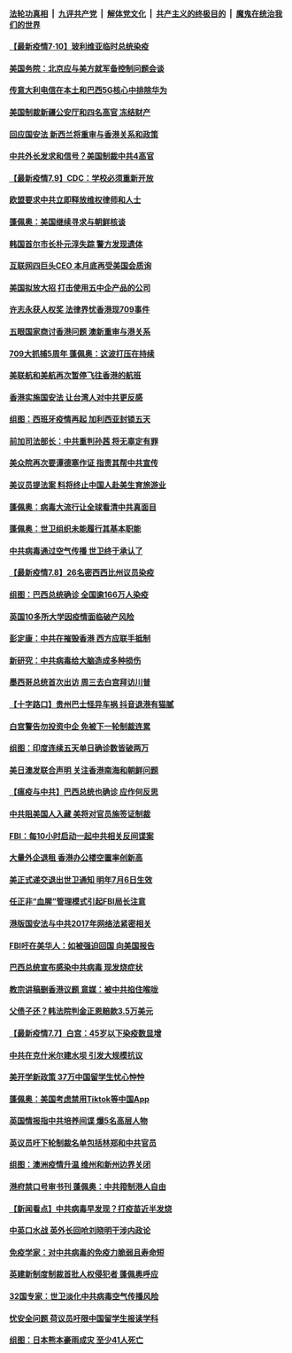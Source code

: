 

####  [法轮功真相](../../../../basic/blob/master/README.md?t=07101531) &nbsp;|&nbsp; [九评共产党](../../../../9ping.md/blob/master/README.md?t=07101531) &nbsp;|&nbsp; [解体党文化](../../../../jtdwh.md/blob/master/README.md?t=07101531)  &nbsp;|&nbsp; [共产主义的终极目的](../../../../gczydzjmd.md/blob/master/README.md?t=07101531) &nbsp;|&nbsp; [魔鬼在统治我们的世界](../../../../mgztzwmdsj.md/blob/master/README.md?t=07101531) 

#### [【最新疫情7·10】玻利维亚临时总统染疫](../pages/nsc418/n12245413.md?t=07101531) 

#### [美国务院：北京应与美方就军备控制问题会谈](../pages/nsc418/n12245183.md?t=07101531) 

#### [传意大利电信在本土和巴西5G核心中排除华为](../pages/nsc418/n12244770.md?t=07101531) 

#### [美国制裁新疆公安厅和四名高官 冻结财产](../pages/nsc418/n12244653.md?t=07101531) 

#### [回应国安法 新西兰将重审与香港关系和政策](../pages/nsc418/n12244085.md?t=07101531) 

#### [中共外长发求和信号？美国制裁中共4高官](../pages/nsc418/n12244813.md?t=07101531) 

#### [【最新疫情7.9】CDC：学校必须重新开放](../pages/nsc418/n12242776.md?t=07101531) 

#### [欧盟要求中共立即释放维权律师和人士](../pages/nsc418/n12244421.md?t=07101531) 

#### [蓬佩奥：美国继续寻求与朝鲜核谈](../pages/nsc418/n12244538.md?t=07101531) 

#### [韩国首尔市长朴元淳失踪 警方发现遗体](../pages/nsc418/n12243734.md?t=07101531) 

#### [互联网四巨头CEO 本月底再受美国会质询](../pages/nsc418/n12244283.md?t=07101531) 

#### [美国拟放大招 打击使用五中企产品的公司](../pages/nsc418/n12244402.md?t=07101531) 

#### [许志永获人权奖 法律界忧香港现709事件](../pages/nsc418/n12244380.md?t=07101531) 

#### [五眼国家商讨香港问题 澳新重审与港关系](../pages/nsc418/n12244260.md?t=07101531) 

#### [709大抓捕5周年 蓬佩奥：这波打压在持续](../pages/nsc418/n12243611.md?t=07101531) 

#### [美联航和美航再次暂停飞往香港的航班](../pages/nsc418/n12243607.md?t=07101531) 

#### [香港实施国安法 让台湾人对中共更反感](../pages/nsc418/n12243520.md?t=07101531) 

#### [组图：西班牙疫情再起 加利西亚封锁五天](../pages/nsc418/n12241508.md?t=07101531) 

#### [前加司法部长：中共重判孙茜 将无辜定有罪](../pages/nsc418/n12242297.md?t=07101531) 

#### [美众院再次要谭德塞作证 指责其帮中共宣传](../pages/nsc418/n12242500.md?t=07101531) 

#### [美议员提法案 料将终止中国人赴美生育旅游业](../pages/nsc418/n12242470.md?t=07101531) 

#### [蓬佩奥：病毒大流行让全球看清中共真面目](../pages/nsc418/n12242486.md?t=07101531) 

#### [蓬佩奥：世卫组织未能履行其基本职能](../pages/nsc418/n12242263.md?t=07101531) 

#### [中共病毒通过空气传播 世卫终于承认了](../pages/nsc418/n12241930.md?t=07101531) 

#### [【最新疫情7.8】26名密西西比州议员染疫](../pages/nsc418/n12239975.md?t=07101531) 

#### [组图：巴西总统确诊 全国逾166万人染疫](../pages/nsc418/n12240754.md?t=07101531) 

#### [英国10多所大学因疫情面临破产风险](../pages/nsc418/n12241724.md?t=07101531) 

#### [彭定康：中共在摧毁香港 西方应联手抵制](../pages/nsc418/n12241830.md?t=07101531) 

#### [新研究：中共病毒给大脑造成多种损伤](../pages/nsc418/n12241750.md?t=07101531) 

#### [墨西哥总统首次出访 周三去白宫拜访川普](../pages/nsc418/n12241397.md?t=07101531) 

#### [【十字路口】贵州巴士怪异车祸 抖音退港有猫腻](../pages/nsc418/n12240298.md?t=07101531) 

#### [白宫警告勿投资中企 免被下一轮制裁连累](../pages/nsc418/n12241334.md?t=07101531) 

#### [组图：印度连续五天单日确诊数皆破两万](../pages/nsc418/n12238724.md?t=07101531) 

#### [美日澳发联合声明 关注香港南海和朝鲜问题](../pages/nsc418/n12240998.md?t=07101531) 

#### [【瘟疫与中共】巴西总统也确诊 应作何反思](../pages/nsc418/n12240166.md?t=07101531) 

#### [中共阻美国人入藏 美将对官员施签证制裁](../pages/nsc418/n12240452.md?t=07101531) 

#### [FBI：每10小时启动一起中共相关反间谍案](../pages/nsc418/n12239799.md?t=07101531) 

#### [大量外企退租 香港办公楼空置率创新高](../pages/nsc418/n12240111.md?t=07101531) 

#### [美正式递交退出世卫通知 明年7月6日生效](../pages/nsc418/n12239902.md?t=07101531) 

#### [任正非“血腥”管理模式引起FBI局长注意](../pages/nsc418/n12239966.md?t=07101531) 

#### [港版国安法与中共2017年网络法紧密相关](../pages/nsc418/n12239427.md?t=07101531) 

#### [FBI吁在美华人：如被强迫回国 向美国报告](../pages/nsc418/n12239450.md?t=07101531) 

#### [巴西总统宣布感染中共病毒 现发烧症状](../pages/nsc418/n12239468.md?t=07101531) 

#### [教宗讲稿删香港议题 意媒：被中共掐住喉咙](../pages/nsc418/n12239424.md?t=07101531) 

#### [父债子还？韩法院判金正恩赔款3.5万美元](../pages/nsc418/n12239338.md?t=07101531) 

#### [【最新疫情7.7】白宫：45岁以下染疫数显增](../pages/nsc418/n12237581.md?t=07101531) 

#### [中共在克什米尔建水坝 引发大规模抗议](../pages/nsc418/n12239209.md?t=07101531) 

#### [美开学新政策 37万中国留学生忧心忡忡](../pages/nsc418/n12239233.md?t=07101531) 

#### [蓬佩奥：美国考虑禁用Tiktok等中国App](../pages/nsc418/n12238644.md?t=07101531) 

#### [英国情报指中共培养间谍 爆5名高层人物](../pages/nsc418/n12238557.md?t=07101531) 

#### [英议员吁下轮制裁名单包括林郑和中共官员](../pages/nsc418/n12238655.md?t=07101531) 

#### [组图：澳洲疫情升温 维州和新州边界关闭](../pages/nsc418/n12236420.md?t=07101531) 

#### [港府禁口号审书刊 蓬佩奥：中共箝制港人自由](../pages/nsc418/n12238057.md?t=07101531) 

#### [【新闻看点】中共病毒早发现？打疫苗近半发烧](../pages/nsc418/n12237234.md?t=07101531) 

#### [中英口水战 英外长回呛刘晓明干涉内政论](../pages/nsc418/n12237345.md?t=07101531) 

#### [免疫学家：对中共病毒的免疫力脆弱且寿命短](../pages/nsc418/n12237337.md?t=07101531) 

#### [英建新制度制裁首批人权侵犯者 蓬佩奥呼应](../pages/nsc418/n12237281.md?t=07101531) 

#### [32国专家：世卫淡化中共病毒空气传播风险](../pages/nsc418/n12237248.md?t=07101531) 

#### [忧安全问题 荷议员吁限中国留学生报读学科](../pages/nsc418/n12236937.md?t=07101531) 

#### [组图：日本熊本豪雨成灾 至少41人死亡](../pages/nsc418/n12235775.md?t=07101531) 


